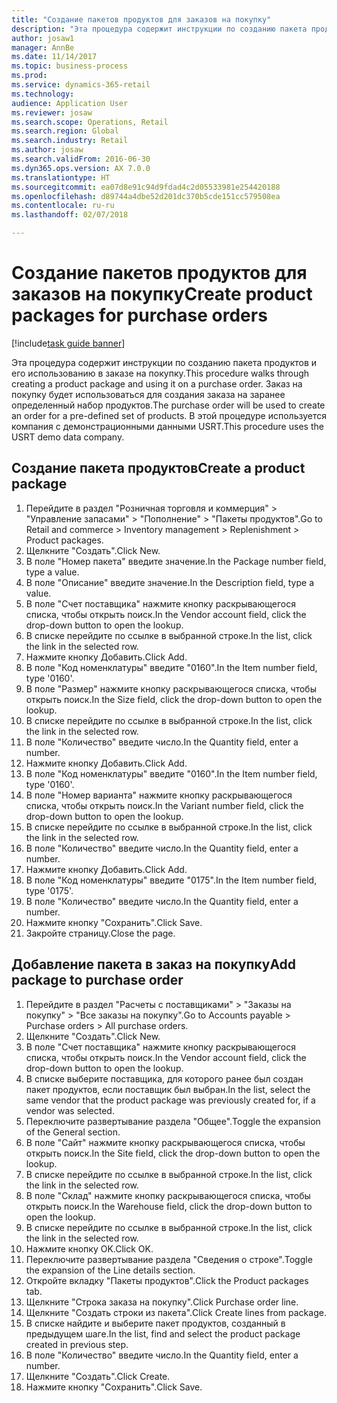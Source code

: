 ```yaml
--- 
title: "Создание пакетов продуктов для заказов на покупку"
description: "Эта процедура содержит инструкции по созданию пакета продуктов и его использованию в заказе на покупку."
author: josaw1
manager: AnnBe
ms.date: 11/14/2017
ms.topic: business-process
ms.prod: 
ms.service: dynamics-365-retail
ms.technology: 
audience: Application User
ms.reviewer: josaw
ms.search.scope: Operations, Retail
ms.search.region: Global
ms.search.industry: Retail
ms.author: josaw
ms.search.validFrom: 2016-06-30
ms.dyn365.ops.version: AX 7.0.0
ms.translationtype: HT
ms.sourcegitcommit: ea07d8e91c94d9fdad4c2d05533981e254420188
ms.openlocfilehash: d89744a4dbe52d201dc370b5cde151cc579508ea
ms.contentlocale: ru-ru
ms.lasthandoff: 02/07/2018

---
```

# <a name="create-product-packages-for-purchase-orders"></a><span data-ttu-id="61720-103">Создание пакетов продуктов для заказов на покупку</span><span class="sxs-lookup"><span data-stu-id="61720-103">Create product packages for purchase orders</span></span>

[!include[task guide banner](../includes/task-guide-banner.md)]

<span data-ttu-id="61720-104">Эта процедура содержит инструкции по созданию пакета продуктов и его использованию в заказе на покупку.</span><span class="sxs-lookup"><span data-stu-id="61720-104">This procedure walks through creating a product package and using it on a purchase order.</span></span> <span data-ttu-id="61720-105">Заказ на покупку будет использоваться для создания заказа на заранее определенный набор продуктов.</span><span class="sxs-lookup"><span data-stu-id="61720-105">The purchase order will be used to create an order for a pre-defined set of products.</span></span> <span data-ttu-id="61720-106">В этой процедуре используется компания с демонстрационными данными USRT.</span><span class="sxs-lookup"><span data-stu-id="61720-106">This procedure uses the USRT demo data company.</span></span>


## <a name="create-a-product-package"></a><span data-ttu-id="61720-107">Создание пакета продуктов</span><span class="sxs-lookup"><span data-stu-id="61720-107">Create a product package</span></span>
1. <span data-ttu-id="61720-108">Перейдите в раздел "Розничная торговля и коммерция" > "Управление запасами" > "Пополнение" > "Пакеты продуктов".</span><span class="sxs-lookup"><span data-stu-id="61720-108">Go to Retail and commerce > Inventory management > Replenishment > Product packages.</span></span>
2. <span data-ttu-id="61720-109">Щелкните "Создать".</span><span class="sxs-lookup"><span data-stu-id="61720-109">Click New.</span></span>
3. <span data-ttu-id="61720-110">В поле "Номер пакета" введите значение.</span><span class="sxs-lookup"><span data-stu-id="61720-110">In the Package number field, type a value.</span></span>
4. <span data-ttu-id="61720-111">В поле "Описание" введите значение.</span><span class="sxs-lookup"><span data-stu-id="61720-111">In the Description field, type a value.</span></span>
5. <span data-ttu-id="61720-112">В поле "Счет поставщика" нажмите кнопку раскрывающегося списка, чтобы открыть поиск.</span><span class="sxs-lookup"><span data-stu-id="61720-112">In the Vendor account field, click the drop-down button to open the lookup.</span></span>
6. <span data-ttu-id="61720-113">В списке перейдите по ссылке в выбранной строке.</span><span class="sxs-lookup"><span data-stu-id="61720-113">In the list, click the link in the selected row.</span></span>
7. <span data-ttu-id="61720-114">Нажмите кнопку Добавить.</span><span class="sxs-lookup"><span data-stu-id="61720-114">Click Add.</span></span>
8. <span data-ttu-id="61720-115">В поле "Код номенклатуры" введите "0160".</span><span class="sxs-lookup"><span data-stu-id="61720-115">In the Item number field, type '0160'.</span></span>
9. <span data-ttu-id="61720-116">В поле "Размер" нажмите кнопку раскрывающегося списка, чтобы открыть поиск.</span><span class="sxs-lookup"><span data-stu-id="61720-116">In the Size field, click the drop-down button to open the lookup.</span></span>
10. <span data-ttu-id="61720-117">В списке перейдите по ссылке в выбранной строке.</span><span class="sxs-lookup"><span data-stu-id="61720-117">In the list, click the link in the selected row.</span></span>
11. <span data-ttu-id="61720-118">В поле "Количество" введите число.</span><span class="sxs-lookup"><span data-stu-id="61720-118">In the Quantity field, enter a number.</span></span>
12. <span data-ttu-id="61720-119">Нажмите кнопку Добавить.</span><span class="sxs-lookup"><span data-stu-id="61720-119">Click Add.</span></span>
13. <span data-ttu-id="61720-120">В поле "Код номенклатуры" введите "0160".</span><span class="sxs-lookup"><span data-stu-id="61720-120">In the Item number field, type '0160'.</span></span>
14. <span data-ttu-id="61720-121">В поле "Номер варианта" нажмите кнопку раскрывающегося списка, чтобы открыть поиск.</span><span class="sxs-lookup"><span data-stu-id="61720-121">In the Variant number field, click the drop-down button to open the lookup.</span></span>
15. <span data-ttu-id="61720-122">В списке перейдите по ссылке в выбранной строке.</span><span class="sxs-lookup"><span data-stu-id="61720-122">In the list, click the link in the selected row.</span></span>
16. <span data-ttu-id="61720-123">В поле "Количество" введите число.</span><span class="sxs-lookup"><span data-stu-id="61720-123">In the Quantity field, enter a number.</span></span>
17. <span data-ttu-id="61720-124">Нажмите кнопку Добавить.</span><span class="sxs-lookup"><span data-stu-id="61720-124">Click Add.</span></span>
18. <span data-ttu-id="61720-125">В поле "Код номенклатуры" введите "0175".</span><span class="sxs-lookup"><span data-stu-id="61720-125">In the Item number field, type '0175'.</span></span>
19. <span data-ttu-id="61720-126">В поле "Количество" введите число.</span><span class="sxs-lookup"><span data-stu-id="61720-126">In the Quantity field, enter a number.</span></span>
20. <span data-ttu-id="61720-127">Нажмите кнопку "Сохранить".</span><span class="sxs-lookup"><span data-stu-id="61720-127">Click Save.</span></span>
21. <span data-ttu-id="61720-128">Закройте страницу.</span><span class="sxs-lookup"><span data-stu-id="61720-128">Close the page.</span></span>

## <a name="add-package-to-purchase-order"></a><span data-ttu-id="61720-129">Добавление пакета в заказ на покупку</span><span class="sxs-lookup"><span data-stu-id="61720-129">Add package to purchase order</span></span>
1. <span data-ttu-id="61720-130">Перейдите в раздел "Расчеты с поставщиками" > "Заказы на покупку" > "Все заказы на покупку".</span><span class="sxs-lookup"><span data-stu-id="61720-130">Go to Accounts payable > Purchase orders > All purchase orders.</span></span>
2. <span data-ttu-id="61720-131">Щелкните "Создать".</span><span class="sxs-lookup"><span data-stu-id="61720-131">Click New.</span></span>
3. <span data-ttu-id="61720-132">В поле "Счет поставщика" нажмите кнопку раскрывающегося списка, чтобы открыть поиск.</span><span class="sxs-lookup"><span data-stu-id="61720-132">In the Vendor account field, click the drop-down button to open the lookup.</span></span>
4. <span data-ttu-id="61720-133">В списке выберите поставщика, для которого ранее был создан пакет продуктов, если поставщик был выбран.</span><span class="sxs-lookup"><span data-stu-id="61720-133">In the list, select the same vendor that the product package was previously created for, if a vendor was selected.</span></span>
5. <span data-ttu-id="61720-134">Переключите развертывание раздела "Общее".</span><span class="sxs-lookup"><span data-stu-id="61720-134">Toggle the expansion of the General section.</span></span>
6. <span data-ttu-id="61720-135">В поле "Сайт" нажмите кнопку раскрывающегося списка, чтобы открыть поиск.</span><span class="sxs-lookup"><span data-stu-id="61720-135">In the Site field, click the drop-down button to open the lookup.</span></span>
7. <span data-ttu-id="61720-136">В списке перейдите по ссылке в выбранной строке.</span><span class="sxs-lookup"><span data-stu-id="61720-136">In the list, click the link in the selected row.</span></span>
8. <span data-ttu-id="61720-137">В поле "Склад" нажмите кнопку раскрывающегося списка, чтобы открыть поиск.</span><span class="sxs-lookup"><span data-stu-id="61720-137">In the Warehouse field, click the drop-down button to open the lookup.</span></span>
9. <span data-ttu-id="61720-138">В списке перейдите по ссылке в выбранной строке.</span><span class="sxs-lookup"><span data-stu-id="61720-138">In the list, click the link in the selected row.</span></span>
10. <span data-ttu-id="61720-139">Нажмите кнопку OK.</span><span class="sxs-lookup"><span data-stu-id="61720-139">Click OK.</span></span>
11. <span data-ttu-id="61720-140">Переключите развертывание раздела "Сведения о строке".</span><span class="sxs-lookup"><span data-stu-id="61720-140">Toggle the expansion of the Line details section.</span></span>
12. <span data-ttu-id="61720-141">Откройте вкладку "Пакеты продуктов".</span><span class="sxs-lookup"><span data-stu-id="61720-141">Click the Product packages tab.</span></span>
13. <span data-ttu-id="61720-142">Щелкните "Строка заказа на покупку".</span><span class="sxs-lookup"><span data-stu-id="61720-142">Click Purchase order line.</span></span>
14. <span data-ttu-id="61720-143">Щелкните "Создать строки из пакета".</span><span class="sxs-lookup"><span data-stu-id="61720-143">Click Create lines from package.</span></span>
15. <span data-ttu-id="61720-144">В списке найдите и выберите пакет продуктов, созданный в предыдущем шаге.</span><span class="sxs-lookup"><span data-stu-id="61720-144">In the list, find and select the product package created in previous step.</span></span>
16. <span data-ttu-id="61720-145">В поле "Количество" введите число.</span><span class="sxs-lookup"><span data-stu-id="61720-145">In the Quantity field, enter a number.</span></span>
17. <span data-ttu-id="61720-146">Щелкните "Создать".</span><span class="sxs-lookup"><span data-stu-id="61720-146">Click Create.</span></span>
18. <span data-ttu-id="61720-147">Нажмите кнопку "Сохранить".</span><span class="sxs-lookup"><span data-stu-id="61720-147">Click Save.</span></span>


